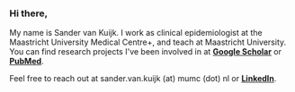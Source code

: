### Hi there,

My name is Sander van Kuijk. I work as clinical epidemiologist at the Maastricht University Medical Centre+, and teach at Maastricht University.
You can find research projects I've been involved in at [**Google Scholar**](https://scholar.google.com/citations?user=M8GwORkAAAAJ&hl=en&oi=ao) or [**PubMed**](https://pubmed.ncbi.nlm.nih.gov/?term=van+kuijk+s%5Bauthor%5D+AND+Maastricht&sort=date).

Feel free to reach out at sander.van.kuijk (at) mumc (dot) nl or [**LinkedIn**](https://www.linkedin.com/in/sandervankuijk/).
